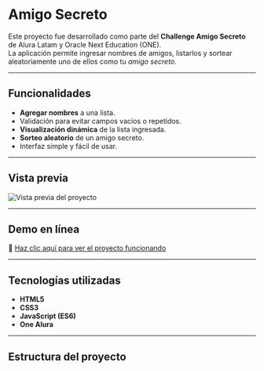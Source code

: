 # Amigo Secreto

Este proyecto fue desarrollado como parte del **Challenge Amigo Secreto** de Alura Latam y Oracle Next Education (ONE).  
La aplicación permite ingresar nombres de amigos, listarlos y sortear aleatoriamente uno de ellos como tu *amigo secreto*.

---

## Funcionalidades

- **Agregar nombres** a una lista.
- Validación para evitar campos vacíos o repetidos.
- **Visualización dinámica** de la lista ingresada.
- **Sorteo aleatorio** de un amigo secreto.
- Interfaz simple y fácil de usar.

---

##  Vista previa

![Vista previa del proyecto](assets/captura-proyecto.png)

---

## Demo en línea

🔗 [Haz clic aquí para ver el proyecto funcionando](https://tu-usuario.github.io/challenge-amigo-secreto_esp-main/)

---

## Tecnologías utilizadas

- **HTML5**
- **CSS3**
- **JavaScript (ES6)**
- **One Alura**

---

## Estructura del proyecto

